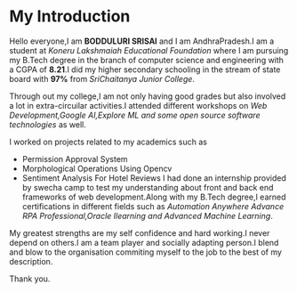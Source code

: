# My Introduction

Hello everyone,I am __BODDULURI SRISAI__ and I am AndhraPradesh.I am a student at _Koneru Lakshmaiah Educational Foundation_ where I am pursuing my B.Tech degree in the branch of computer science and engineering with a CGPA of __8.21__.I did my higher secondary schooling in the stream of state board with __97%__ from _SriChaitanya Junior College_.

Through out my college,I am not only having good grades but also involved a lot in extra-circuilar activities.I attended different workshops on _Web Development,Google AI,Explore ML and some open source software technologies_ as well.

I worked on projects related to my academics such as
* Permission Approval System
* Morphological Operations Using Opencv
* Sentiment Analysis For Hotel Reviews
I had done an internship provided by swecha camp to test my understanding about front and back end frameworks of web development.Along with my B.Tech degree,I earned certifications in different fields such as _Automation Anywhere Advance RPA Professional,Oracle Ilearning and Advanced Machine Learning_.

My greatest strengths are my self confidence and hard working.I never depend on others.I am a team player and socially adapting person.I blend and blow to the organisation commiting myself to the job to the best of my description.

Thank you.
